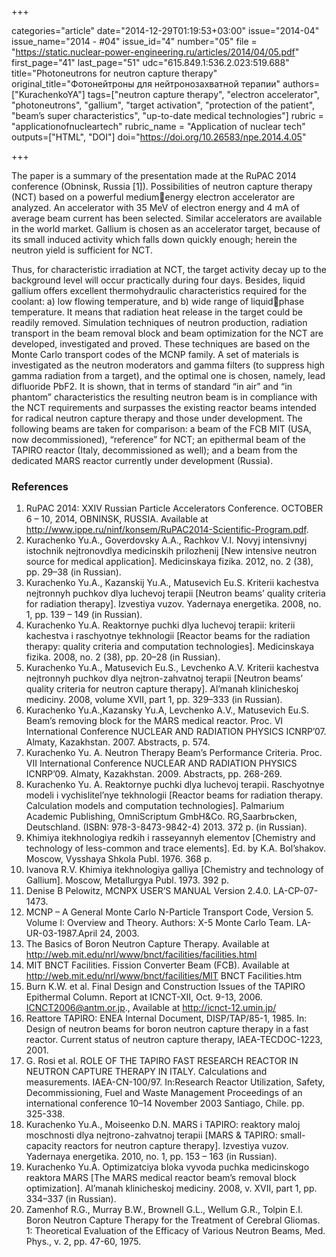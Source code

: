 +++

categories="article"
date="2014-12-29T01:19:53+03:00"
issue="2014-04"
issue_name="2014 - #04"
issue_id="4"
number="05"
file = "https://static.nuclear-power-engineering.ru/articles/2014/04/05.pdf"
first_page="41"
last_page="51"
udc="615.849.1:536.2.023:519.688"
title="Photoneutrons for neutron capture therapy"
original_title="Фотонейтроны для нейтронозахватной терапии"
authors=["KurachenkoYA"]
tags=["neutron capture therapy", "electron accelerator", "photoneutrons", "gallium", "target activation", "protection of the patient", "beam’s super characteristics", "up-to-date medical technologies"]
rubric = "applicationofnucleartech"
rubric_name = "Application of nuclear tech"
outputs=["HTML", "DOI"]
doi="https://doi.org/10.26583/npe.2014.4.05"

+++

The paper is a summary of the presentation made at the RuPAC 2014 conference (Obninsk, Russia [1]). Possibilities of neutron capture therapy (NCT) based on a powerful mediumenergy electron accelerator are analyzed. An accelerator with 35 MeV of electron energy and 4 mA of average beam current has been selected. Similar accelerators are available in the world market. Gallium is chosen as an accelerator target, because of its small induced activity which falls down quickly enough; herein the neutron yield is sufficient for NCT.

Thus, for characteristic irradiation at NCT, the target activity decay up to the background level will occur practically during four days. Besides, liquid gallium offers excellent thermohydraulic characteristics required for the coolant: a) low flowing temperature, and b) wide range of liquidphase temperature. It means that radiation heat release in the target could be readily removed. Simulation techniques of neutron production, radiation transport in the beam removal block and beam optimization for the NCT are developed, investigated and proved. These techniques are based on the Monte Carlo transport codes of the MCNP family. A set of materials is investigated as the neutron moderators and gamma filters (to suppress high gamma radiation from a target), and the optimal one is chosen, namely, lead difluoride PbF2. It is shown, that in terms of standard “in air” and “in phantom” characteristics the resulting neutron beam is in compliance with the NCT requirements and surpasses the existing reactor beams intended for radical neutron capture therapy and those under development. The following beams are taken for comparison: a beam of the FCB MIT (USA, now decommissioned), “reference” for NCT; an epithermal beam of the TAPIRO reactor (Italy, decommissioned as well); and a beam from the dedicated MARS reactor currently under development (Russia).

### References

1. RuPAC 2014: XXIV Russian Particle Accelerators Conference. OCTOBER 6 – 10, 2014, OBNINSK, RUSSIA. Available at http://www.ippe.ru/ninf/konsem/RuPAC2014-Scientific-Program.pdf.
2. Kurachenko Yu.A., Goverdovsky A.A., Rachkov V.I. Novyj intensivnyj istochnik nejtronovdlya medicinskih prilozhenij [New intensive neutron source for medical application]. Medicinskaya fizika. 2012, no. 2 (38), pp. 29–38 (in Russian).
3. Kurachenko Yu.A., Kazanskij Yu.A., Matusevich Eu.S. Kriterii kachestva nejtronnyh puchkov dlya luchevoj terapii [Neutron beams’ quality criteria for radiation therapy]. Izvestiya vuzov. Yadernaya energetika. 2008, no. 1, pp. 139 – 149 (in Russian).
4. Kurachenko Yu.A. Reaktornye puchki dlya luchevoj terapii: kriterii kachestva i raschyotnye tekhnologii [Reactor beams for the radiation therapy: quality criteria and computation technologies]. Medicinskaya fizika. 2008, no. 2 (38), pp. 20–28 (in Russian).
5. Kurachenko Yu.A., Matusevich Eu.S., Levchenko A.V. Kriterii kachestva nejtronnyh puchkov dlya nejtron-zahvatnoj terapii [Neutron beams’ quality criteria for neutron capture therapy]. Al’manah klinicheskoj mediciny. 2008, volume XVII, part 1, pp. 329–333 (in Russian).
6. Kurachenko Yu.A.,Kazansky Yu.A, Levchenko A.V., Matusevich Eu.S. Beam’s removing block for the MARS medical reactor. Proc. VI International Conference NUCLEAR AND RADIATION PHYSICS ICNRP’07. Almaty, Kazakhstan. 2007. Abstracts, p. 574.
7. Kurachenko Yu. A. Neutron Therapy Beam’s Performance Criteria. Proc. VII International Conference NUCLEAR AND RADIATION PHYSICS ICNRP’09. Almaty, Kazakhstan. 2009. Abstracts, pp. 268-269.
8. Kurachenko Yu. A. Reaktornye puchki dlya luchevoj terapii. Raschyotnye modeli i vychislitel’nye tekhnologii [Reactor beams for radiation therapy. Calculation models and computation technologies]. Palmarium Academic Publishing, OmniScriptum GmbH&Co. RG,Saarbrьcken, Deutschland. (ISBN: 978-3-8473-9842-4) 2013. 372 p. (in Russian).
9. Khimiya itekhnologiya redkih i rasseyannyh elementov [Chemistry and technology of less-common and trace elements]. Ed. by K.A. Bol’shakov. Moscow, Vysshaya Shkola Publ. 1976. 368 p.
10. Ivanova R.V. Khimiya itekhnologiya galliya [Chemistry and technology of Gallium]. Moscow, Metallurgya Publ. 1973. 392 p.
11. Denise B Pelowitz, MCNPX USER’S MANUAL Version 2.4.0. LA-CP-07-1473.
12. MCNP – A General Monte Carlo N-Particle Transport Code, Version 5. Volume I: Overview and Theory. Authors: X-5 Monte Carlo Team. LA-UR-03-1987.April 24, 2003.
13. The Basics of Boron Neutron Capture Therapy. Available at http://web.mit.edu/nrl/www/bnct/facilities/facilities.html
14. MIT BNCT Facilities. Fission Converter Beam (FCB). Available at http://web.mit.edu/nrl/www/bnct/facilities/MIT BNCT Facilities.htm
15. Burn K.W. et al. Final Design and Construction Issues of the TAPIRO Epithermal Column. Report at ICNCT-XII, Oct. 9-13, 2006. ICNCT2006@antm.or.jp., Available at http://icnct-12.umin.jp/
16. Reattore TAPIRO: ENEA Internal Document, DISP/TAP/85-1, 1985. In: Design of neutron beams for boron neutron capture therapy in a fast reactor. Current status of neutron capture therapy, IAEA-TECDOC-1223, 2001.
17. G. Rosi et al. ROLE OF THE TAPIRO FAST RESEARCH REACTOR IN NEUTRON CAPTURE THERAPY IN ITALY. Calculations and measurements. IAEA-CN-100/97. In:Research Reactor Utilization, Safety, Decommissioning, Fuel and Waste Management Proceedings of an international conference 10–14 November 2003 Santiago, Chile. pp. 325-338.
18. Kurachenko Yu.A., Moiseenko D.N. MARS i TAPIRO: reaktory maloj moschnosti dlya nejtrono-zahvatnoj terapii [MARS & TAPIRO: small-capacity reactors for neutron capture therapy]. Izvestiya vuzov. Yadernaya energetika. 2010, no. 1, pp. 153 – 163 (in Russian).
19. Kurachenko Yu.A. Optimizatciya bloka vyvoda puchka medicinskogo reaktora MARS [The MARS medical reactor beam’s removal block optimization]. Al’manah klinicheskoj mediciny. 2008, v. XVII, part 1, pp. 334–337 (in Russian).
20. Zamenhof R.G., Murray B.W., Brownell G.L., Wellum G.R., Tolpin E.I. Boron Neutron Capture Therapy for the Treatment of Cerebral Gliomas. 1: Theoretical Evaluation of the Efficacy of Various Neutron Beams, Med. Phys., v. 2, pp. 47-60, 1975.